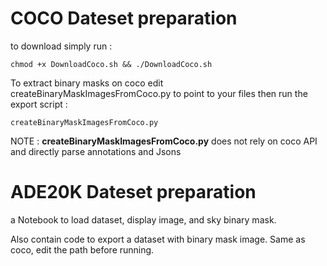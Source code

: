 
# COCO Dateset preparation

to download simply run :

```
chmod +x DownloadCoco.sh && ./DownloadCoco.sh
```

To extract binary masks on coco edit createBinaryMaskImagesFromCoco.py to point to your files then run the export script : 
```
createBinaryMaskImagesFromCoco.py
```

NOTE : **createBinaryMaskImagesFromCoco.py** does not rely on coco API and directly parse annotations and Jsons


# ADE20K Dateset preparation
a Notebook to load dataset, display image, and sky binary mask. 

Also contain code to export a dataset with binary mask image. Same as coco, edit the path before running.

